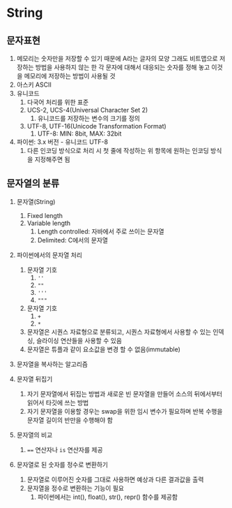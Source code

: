 # String

## 문자표현

1. 메모리는 숫자만을 저장할 수 있기 때문에 A라는 글자의 모양 그래도 비트맵으로 저장하는 방법을 사용하지 않는 한 각 문자에 대해서 대응되는 숫자를 정해 놓고 이것을 메모리에 저장하는 방법이 사용될 것
2. 아스키 ASCII
3. 유니코드
   1. 다국어 처리를 위한 표준
   2. UCS-2, UCS-4(Universal Character Set 2)
      1. 유니코드를 저장하는 변수의 크기를 정의
   3. UTF-8, UTF-16(Unicode Transformation Format)
      1. UTF-8: MIN: 8bit, MAX: 32bit
4. 파이썬: 3.x 버전 - 유니코드 UTF-8
   1. 다른 인코딩 방식으로 처리 시 첫 줄에 작성하는 위 항목에 원하는 인코딩 방식을 지정해주면 됨

## 문자열의 분류

1. 문자열(String)
   1. Fixed length
   2. Variable length
      1. Length controlled: 자바에서 주로 쓰이는 문자열
      2. Delimited: C에서의 문자열
2. 파이썬에서의 문자열 처리
   1. 문자열 기호
      1. `''`
      2. `""`
      3. `'''`
      4. `"""`
   2. 문자열 기호
      1. `+`
      2. `*`
   3. 문자열은 시퀀스 자료형으로 분류되고, 시퀀스 자료형에서 사용할 수 있는 인덱싱, 슬라이싱 연산들을 사용할 수 있음
   4. 문자열은 튜플과 같이 요소값을 변경 할 수 없음(immutable)

3. 문자열을 복사하는 알고리즘
4. 문자열 뒤집기
   1. 자기 문자열에서 뒤집는 방법과 새로운 빈 문자열을 만들어 소스의 뒤에서부터 읽어서 타깃에 쓰는 방법
   2. 자기 문자열을 이용할 경우는 swap을 위한 임시 변수가 필요하며 반복 수행을 문자열 길이의 반만을 수행해야 함
5. 문자열의 비교
   1.  `==` 연산자나 `is` 연산자를 제공
6. 문자열로 된 숫자를 정수로 변환하기
   1. 문자열로 이루어진 숫자를 그대로 사용하면 예상과 다른 결과값을 출력
   2. 문자열을 정수로 변환하는 기능이 필요
      1. 파이썬에서는 int(), float(), str(), repr() 함수를 제공함